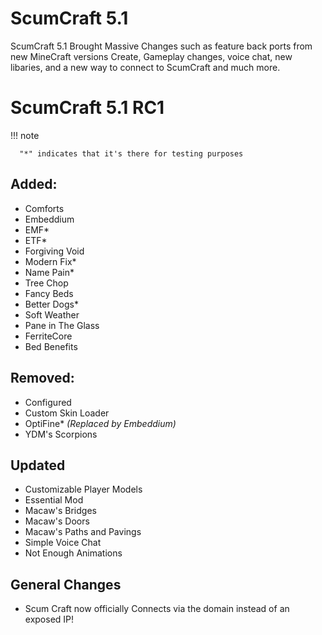 # ScumCraft 5.1

ScumCraft 5.1 Brought Massive Changes such as feature back ports from new MineCraft versions Create, Gameplay changes, voice chat, new libaries, and a new way to connect to ScumCraft and much more.


# ScumCraft 5.1 RC1
!!! note

      "*" indicates that it's there for testing purposes     

## Added: 
* Comforts
* Embeddium 
* EMF* 
* ETF*
* Forgiving Void 
* Modern Fix*
* Name Pain*
* Tree Chop
* Fancy Beds 
* Better Dogs*
* Soft Weather
* Pane in The Glass
* FerriteCore
* Bed Benefits

## Removed: 
* Configured 
* Custom Skin Loader
* OptiFine* *(Replaced by Embeddium)*
* YDM's Scorpions

## Updated
* Customizable Player Models
* Essential Mod
* Macaw's Bridges
* Macaw's Doors
* Macaw's Paths and Pavings
* Simple Voice Chat
* Not Enough Animations

## General Changes

* Scum Craft now officially Connects via the domain instead of an exposed IP!
